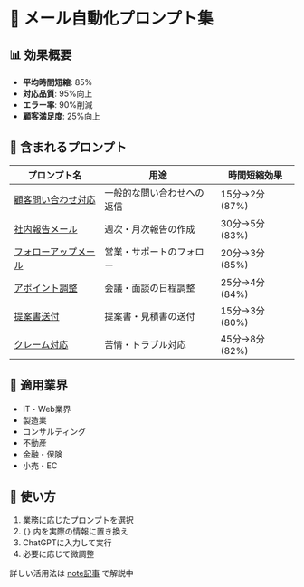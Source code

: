 # 📧 メール自動化プロンプト集

## 📊 効果概要
- **平均時間短縮**: 85%
- **対応品質**: 95%向上
- **エラー率**: 90%削減
- **顧客満足度**: 25%向上

## 📝 含まれるプロンプト

| プロンプト名 | 用途 | 時間短縮効果 |
|------------|------|------------|
| [顧客問い合わせ対応](./customer-response.md) | 一般的な問い合わせへの返信 | 15分→2分 (87%) |
| [社内報告メール](./internal-report.md) | 週次・月次報告の作成 | 30分→5分 (83%) |
| [フォローアップメール](./follow-up.md) | 営業・サポートのフォロー | 20分→3分 (85%) |
| [アポイント調整](./appointment-scheduling.md) | 会議・面談の日程調整 | 25分→4分 (84%) |
| [提案書送付](./proposal-response.md) | 提案書・見積書の送付 | 15分→3分 (80%) |
| [クレーム対応](./complaint-handling.md) | 苦情・トラブル対応 | 45分→8分 (82%) |

## 🎯 適用業界
- IT・Web業界
- 製造業
- コンサルティング
- 不動産
- 金融・保険
- 小売・EC

## 📖 使い方
1. 業務に応じたプロンプトを選択
2. `{}` 内を実際の情報に置き換え
3. ChatGPTに入力して実行
4. 必要に応じて微調整

詳しい活用法は [note記事](リンク) で解説中
